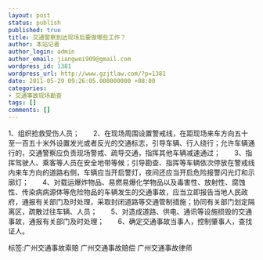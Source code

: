 ```yaml
---
layout: post
status: publish
published: true
title: 交通警察到达现场后要做哪些工作？
author: 本站记者
author_login: admin
author_email: jiangwei909@gmail.com
wordpress_id: 1381
wordpress_url: http://www.gzjtlaw.com/?p=1381
date: 2011-05-29 09:26:05.000000000 +08:00
categories:
- 交通事故现场勘查
tags: []
comments: []
---
```

1、组织抢救受伤人员；　　2、在现场周围设置警戒线，在距现场来车方向五十至一百五十米外设置发光或者反光的交通标志，引导车辆、行人绕行；允许车辆通行的，交通警察应负责现场警戒、疏导交通，指挥其他车辆减速通过；　　3、指挥驾驶人、乘客等人员在安全地带等候；引导勘查、指挥等车辆依次停放在警戒线内来车方向的道路右侧，车辆应当开启警灯，夜间还应当开启危险报警闪光灯和示廓灯；　　4、对载运爆炸物品、易燃易爆化学物品以及毒害性、放射性、腐蚀性、传染病病源体等危险物品的车辆发生的交通事故，应当立即报告当地人民政府，通报有关部门及时处理，采取封闭道路等交通管制措施；协同有关部门划定隔离区，疏散过往车辆、人员；　　5、对造成道路、供电、通讯等设施损毁的交通事故，通报有关部门及时处理；　　6、确定交通事故当事人，控制肇事人，查找证人。标签:广州交通事故索赔 广州交通事故赔偿 广州交通事故律师
